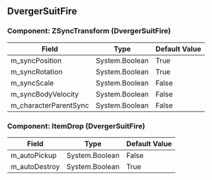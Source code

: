 ## DvergerSuitFire

### Component: ZSyncTransform (DvergerSuitFire)

|Field|Type|Default Value|
|---|---|---|
|m_syncPosition|System.Boolean|True|
|m_syncRotation|System.Boolean|True|
|m_syncScale|System.Boolean|False|
|m_syncBodyVelocity|System.Boolean|False|
|m_characterParentSync|System.Boolean|False|

### Component: ItemDrop (DvergerSuitFire)

|Field|Type|Default Value|
|---|---|---|
|m_autoPickup|System.Boolean|False|
|m_autoDestroy|System.Boolean|True|

